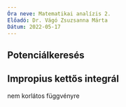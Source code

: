 ```yaml
---
Óra neve: Matematikai analízis 2.
Előadó: Dr. Vágó Zsuzsanna Márta
Dátum: 2022-05-17
---
```

## Potenciálkeresés
## Impropius kettős integrál
nem korlátos függvényre